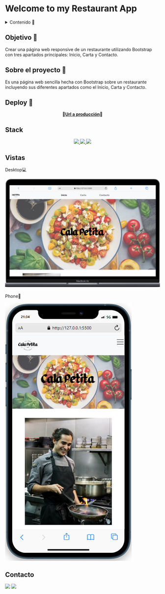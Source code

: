 # Welcome to my Restaurant App

<details>
  <summary>Contenido 📝</summary>
  <ol>
    <li><a href="#objetivo-🎯">Objetivo</a></li>
    <li><a href="#sobre-el-proyecto-🔎">Sobre el proyecto</a></li>
    <li><a href="#deploy-🚀">Deploy</a></li>
    <li><a href="#stack">Stack</a></li>
    <li><a href="#vistas">Vistas</a></li>
    <li><a href="#contacto">Contacto</a></li>
  </ol>
</details>

## Objetivo 🎯

Crear una página web responsive de un restaurante utilizando Bootstrap con tres apartados principales: Inicio, Carta y Contacto.

## Sobre el proyecto 🔎

Es una página web sencilla hecha con Bootstrap sobre un restaurante incluyendo sus diferentes apartados como el Inicio, Carta y Contacto.

## Deploy 🚀

<div align="center">
    🍴<a href="https://kymm14.github.io/restaurante-menu/"><strong>Url a producción</strong></a>🍴
</div>

## Stack

<div align="center">
<a href="https://developer.mozilla.org/es/docs/Glossary/HTML5">
    <img src= "https://img.shields.io/badge/HTML5-E34F26?style=for-the-badge&logo=html5&logoColor=white"/>
</a>
<a href="https://developer.mozilla.org/es/docs/Web/CSS">
    <img src= "https://img.shields.io/badge/CSS3-1572B6?style=for-the-badge&logo=css3&logoColor=white"/>
</a>
<a href="https://getbootstrap.com/docs/5.0/getting-started/introduction/">
    <img src= "https://img.shields.io/badge/Bootstrap-563D7C?style=for-the-badge&logo=bootstrap&logoColor=white"/>
</a>
 </div>

## Vistas

Desktop💻

<img src="./img/captura-pc1.png">

Phone📱

<img src="./img/captura-movil1.png">

## Contacto

<a href = "mailto:yonetzymm@gmail.com"><img src="https://img.shields.io/badge/Gmail-C6362C?style=for-the-badge&logo=gmail&logoColor=white" target="_blank"></a>
<a href="https://www.linkedin.com/in/yonetzy-moreno/" target="_blank"><img src="https://img.shields.io/badge/-LinkedIn-%230077B5?style=for-the-badge&logo=linkedin&logoColor=white" target="_blank"></a>

</p>
